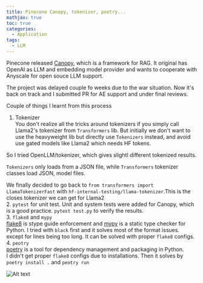 ```yaml
---
title: Pinecone Canopy, tokenizer, poetry...
mathjax: true
toc: true
categories:
  - Application
tags:
  - LLM
---
```

Pinecone released [Canopy](https://github.com/pinecone-io/canopy), which is a framework for RAG. It original has OpenAI as LLM and embedding model provider and wants to cooperate with Anyscale for open souce LLM support. 

The project was delayed couple fo weeks due to the war situation. Now it's back on track and I submitted PR for AE support and under final reviews.

Couple of things I learnt from this process
1. Tokenizer  
You don't realize all the tricks around tokenizers if you simply call Llama2's tokenizer from `Transformers` lib. But initially we don't want to use the heavyweight lib but directly use `Tokenizers` instead, and avoid use gated models like Llama2 which needs HF tokens.   

So I tried OpenLLM/tokenizer, which gives slightl different tokenized results.

`Tokenizers` only loads from a JSON file, while `Transformers` tokenizer classes load JSON, model files. 

We finally decided to go back to `from transformers import LlamaTokenizerFast` with `hf-internal-testing/llama-tokenizer`.This is the closes tokenizer we can get for Llama2  
2. `pytest` for unit test.
Unit and system tests were added for Canopy, which is a good practice.
`pytest test.py` to verify the results.    
3. `flake8` and `mypy`  
[flake8](https://flake8.pycqa.org/en/latest/) is stype guide enforcement and [mypy](https://mypy.readthedocs.io/en/stable/#) is a static type checker for Python.
I tried with `black` first and it solves most of the format issues. except for lines being too long. It can be solved with proper `flake8` configs.
4. `peotry`  
[poetry](https://python-poetry.org/docs/) is  a tool for dependency management and packaging in Python.  
I didn't get proper `flake8` configs due to installations. Then it solves by `poetry install .` and `peotry run`


![Alt text](/assets/images/23-11-20-Pinecone-Canopy_files/none.png)

